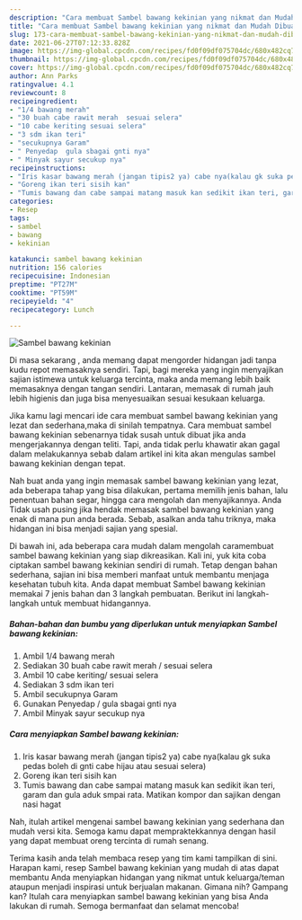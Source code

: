 ```yaml
---
description: "Cara membuat Sambel bawang kekinian yang nikmat dan Mudah Dibuat"
title: "Cara membuat Sambel bawang kekinian yang nikmat dan Mudah Dibuat"
slug: 173-cara-membuat-sambel-bawang-kekinian-yang-nikmat-dan-mudah-dibuat
date: 2021-06-27T07:12:33.828Z
image: https://img-global.cpcdn.com/recipes/fd0f09df075704dc/680x482cq70/sambel-bawang-kekinian-foto-resep-utama.jpg
thumbnail: https://img-global.cpcdn.com/recipes/fd0f09df075704dc/680x482cq70/sambel-bawang-kekinian-foto-resep-utama.jpg
cover: https://img-global.cpcdn.com/recipes/fd0f09df075704dc/680x482cq70/sambel-bawang-kekinian-foto-resep-utama.jpg
author: Ann Parks
ratingvalue: 4.1
reviewcount: 8
recipeingredient:
- "1/4 bawang merah"
- "30 buah cabe rawit merah  sesuai selera"
- "10 cabe keriting sesuai selera"
- "3 sdm ikan teri"
- "secukupnya Garam"
- " Penyedap  gula sbagai gnti nya"
- " Minyak sayur secukup nya"
recipeinstructions:
- "Iris kasar bawang merah (jangan tipis2 ya) cabe nya(kalau gk suka pedas boleh di gnti cabe hijau atau sesuai selera)"
- "Goreng ikan teri sisih kan"
- "Tumis bawang dan cabe sampai matang masuk kan sedikit ikan teri, garam dan gula aduk smpai rata. Matikan kompor dan sajikan dengan nasi hagat"
categories:
- Resep
tags:
- sambel
- bawang
- kekinian

katakunci: sambel bawang kekinian 
nutrition: 156 calories
recipecuisine: Indonesian
preptime: "PT27M"
cooktime: "PT59M"
recipeyield: "4"
recipecategory: Lunch

---
```



![Sambel bawang kekinian](https://img-global.cpcdn.com/recipes/fd0f09df075704dc/680x482cq70/sambel-bawang-kekinian-foto-resep-utama.jpg)

Di masa  sekarang , anda memang dapat mengorder hidangan jadi tanpa kudu repot memasaknya sendiri. Tapi, bagi mereka yang ingin menyajikan sajian istimewa untuk keluarga tercinta, maka anda memang lebih baik memasaknya dengan tangan sendiri. Lantaran, memasak di rumah jauh lebih higienis dan juga bisa menyesuaikan sesuai kesukaan keluarga.

Jika kamu lagi mencari ide cara membuat sambel bawang kekinian yang lezat dan sederhana,maka di sinilah tempatnya. Cara membuat sambel bawang kekinian  sebenarnya tidak susah untuk dibuat jika anda mengerjakannya dengan teliti. Tapi, anda tidak perlu khawatir akan gagal dalam melakukannya 
sebab dalam artikel ini kita akan mengulas sambel bawang kekinian dengan tepat.  



Nah buat anda yang ingin memasak sambel bawang kekinian yang lezat, ada beberapa tahap yang bisa dilakukan, pertama memilih jenis bahan, lalu penentuan bahan segar, hingga cara mengolah dan menyajikannya. Anda Tidak usah pusing jika hendak memasak sambel bawang kekinian yang enak di mana pun anda berada. Sebab, asalkan anda  tahu triknya, maka hidangan ini bisa menjadi sajian yang spesial.

Di bawah ini, ada beberapa cara mudah dalam mengolah caramembuat sambel bawang kekinian yang siap dikreasikan. Kali ini, yuk kita coba ciptakan sambel bawang kekinian sendiri di rumah. Tetap dengan bahan sederhana, sajian ini bisa memberi manfaat untuk membantu menjaga kesehatan tubuh kita. Anda dapat membuat Sambel bawang kekinian memakai 7 jenis bahan dan 3 langkah pembuatan. Berikut ini langkah-langkah untuk membuat hidangannya.

<!--inarticleads1-->

##### Bahan-bahan dan bumbu yang diperlukan untuk menyiapkan Sambel bawang kekinian:

1. Ambil 1/4 bawang merah
1. Sediakan 30 buah cabe rawit merah / sesuai selera
1. Ambil 10 cabe keriting/ sesuai selera
1. Sediakan 3 sdm ikan teri
1. Ambil secukupnya Garam
1. Gunakan  Penyedap / gula sbagai gnti nya
1. Ambil  Minyak sayur secukup nya




<!--inarticleads2-->

##### Cara menyiapkan Sambel bawang kekinian:

1. Iris kasar bawang merah (jangan tipis2 ya) cabe nya(kalau gk suka pedas boleh di gnti cabe hijau atau sesuai selera)
1. Goreng ikan teri sisih kan
1. Tumis bawang dan cabe sampai matang masuk kan sedikit ikan teri, garam dan gula aduk smpai rata. Matikan kompor dan sajikan dengan nasi hagat




Nah, itulah artikel mengenai  sambel bawang kekinian  yang sederhana dan mudah versi kita. Semoga kamu dapat mempraktekkannya dengan hasil yang dapat membuat oreng tercinta di rumah senang. 

Terima kasih anda telah membaca resep yang tim kami tampilkan di sini. Harapan kami, resep  Sambel bawang kekinian yang mudah di atas dapat membantu Anda menyiapkan hidangan yang nikmat untuk keluarga/teman ataupun menjadi inspirasi untuk berjualan makanan. Gimana nih? Gampang kan? Itulah cara menyiapkan sambel bawang kekinian yang bisa Anda lakukan di rumah. Semoga bermanfaat dan selamat mencoba!

